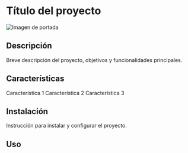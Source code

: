 # Título del proyecto

![Imagen de portada](img/romano,jpg)

## Descripción

Breve descripción del proyecto, objetivos y funcionalidades principales.

## Características

Característica 1
Característica 2
Característica 3


## Instalación

Instrucción para instalar y configurar el proyecto.

## Uso
